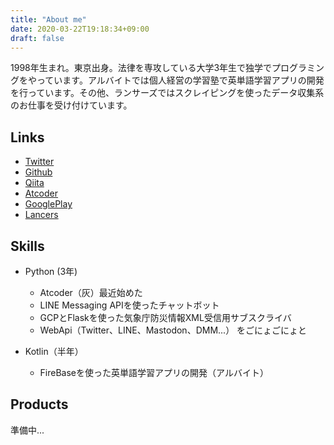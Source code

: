 ```yaml
---
title: "About me"
date: 2020-03-22T19:18:34+09:00
draft: false
---
```

1998年生まれ。東京出身。法律を専攻している大学3年生で独学でプログラミングをやっています。アルバイトでは個人経営の学習塾で英単語学習アプリの開発を行っています。その他、ランサーズではスクレイピングを使ったデータ収集系のお仕事を受け付けています。

## Links
* [Twitter](https://twitter.com/qxi_)
* [Github](https://github.com/0x0u)
* [Qiita](https://qiita.com/0x0)
* [Atcoder](https://atcoder.jp/users/m0zu)
* [GooglePlay](https://play.google.com/store/apps/developer?id=m0zu)
* [Lancers](https://www.lancers.jp/profile/0x0u)

## Skills
- Python (3年) 
    - Atcoder（灰）最近始めた
    - LINE Messaging APIを使ったチャットボット
    - GCPとFlaskを使った気象庁防災情報XML受信用サブスクライバ
    - WebApi（Twitter、LINE、Mastodon、DMM...） をごにょごにょと

- Kotlin（半年）
    - FireBaseを使った英単語学習アプリの開発（アルバイト）

## Products
準備中...
